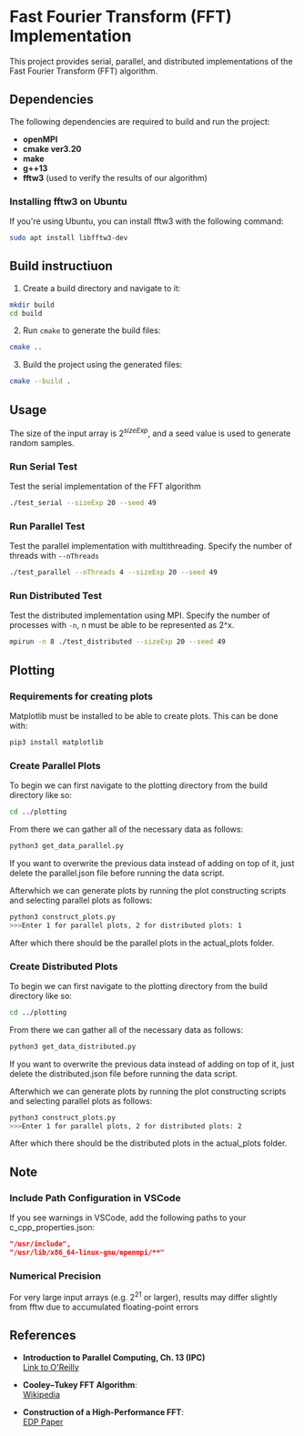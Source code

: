 # Fast Fourier Transform (FFT) Implementation  

This project provides serial, parallel, and distributed implementations of the Fast Fourier Transform (FFT) algorithm.

## Dependencies  

The following dependencies are required to build and run the project:  
- **openMPI**  
- **cmake ver3.20**  
- **make**  
- **g++13**  
- **fftw3** (used to verify the results of our algorithm)  

### Installing fftw3 on Ubuntu  
If you're using Ubuntu, you can install fftw3 with the following command:  
```bash  
sudo apt install libfftw3-dev  
```
## Build instructiuon
1. Create a build directory and navigate to it:
```bash
mkdir build  
cd build
```
2. Run `cmake` to generate the build files:
```bash
cmake ..
```

3. Build the project using the generated files:
```bash
cmake --build .  
```

## Usage
The size of the input array is $2^{sizeExp}$, and a seed value is used to generate random samples.

### Run Serial Test
Test the serial implementation of the FFT algorithm
```bash
./test_serial --sizeExp 20 --seed 49
```

### Run Parallel Test
Test the parallel implementation with multithreading. Specify the number of threads with `--nThreads`
```bash
./test_parallel --nThreads 4 --sizeExp 20 --seed 49
```

### Run Distributed Test
Test the distributed implementation using MPI. Specify the number of processes with `-n`, n must be able to be represented as 2^x.
```bash
mpirun -n 8 ./test_distributed --sizeExp 20 --seed 49
```


## Plotting


### Requirements for creating plots
Matplotlib must be installed to be able to create plots. This can be done with: 
```bash
pip3 install matplotlib
```

### Create Parallel Plots
To begin we can first navigate to the plotting directory from the build directory like so: 
```bash
cd ../plotting
```
From there we can gather all of the necessary data as follows: 
```bash
python3 get_data_parallel.py
```
If you want to overwrite the previous data instead of adding on top of it, just delete the parallel.json file before running the data script.

Afterwhich we can generate plots by running the plot constructing scripts and selecting parallel plots as follows: 
```bash
python3 construct_plots.py
>>>Enter 1 for parallel plots, 2 for distributed plots: 1
```
After which there should be the parallel plots in the actual_plots folder. 

### Create Distributed Plots
To begin we can first navigate to the plotting directory from the build directory like so: 
```bash
cd ../plotting
```
From there we can gather all of the necessary data as follows: 
```bash
python3 get_data_distributed.py
```
If you want to overwrite the previous data instead of adding on top of it, just delete the distributed.json file before running the data script.

Afterwhich we can generate plots by running the plot constructing scripts and selecting parallel plots as follows: 
```bash
python3 construct_plots.py
>>>Enter 1 for parallel plots, 2 for distributed plots: 2
```
After which there should be the distributed plots in the actual_plots folder. 


## Note
### Include Path Configuration in VSCode
If you see warnings in VSCode, add the following paths to your c_cpp_properties.json:
```json
"/usr/include",  
"/usr/lib/x86_64-linux-gnu/openmpi/**"  
```
### Numerical Precision
For very large input arrays (e.g. $2^{21}$ or larger), results may differ slightly from fftw due to accumulated floating-point errors

## References  
- **Introduction to Parallel Computing, Ch. 13 (IPC)**  
  [Link to O'Reilly](https://learning.oreilly.com/library/view/introduction-to-parallel/0201648652/)  

- **Cooley–Tukey FFT Algorithm**:  
  [Wikipedia](https://en.wikipedia.org/wiki/Cooley%E2%80%93Tukey_FFT_algorithm)  

- **Construction of a High-Performance FFT**:  
  [EDP Paper](https://edp.org/work/Construction.pdf)  

